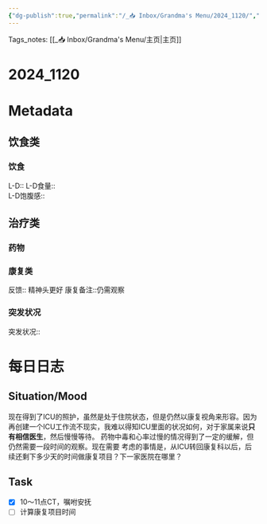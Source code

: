 ```yaml
---
{"dg-publish":true,"permalink":"/_📥 Inbox/Grandma's Menu/2024_1120/","tags":["🏥"]}
---
```


 Tags_notes: [[_📥 Inbox/Grandma's Menu/主页\|主页]]
# 2024_1120
# Metadata
## 饮食类
### 饮食
L-D::
L-D食量::  
L-D饱腹感::
## 治疗类
### 药物

### 康复类
反馈:: 精神头更好
康复备注::仍需观察
### 突发状况
突发状况::
# 每日日志
## Situation/Mood
现在得到了ICU的照护，虽然是处于住院状态，但是仍然以康复视角来形容。因为再创建一个ICU工作流不现实，我难以得知ICU里面的状况如何，对于家属来说**只有相信医生**，然后慢慢等待。
药物中毒和心率过慢的情况得到了一定的缓解，但仍然需要一段时间的观察。现在需要
考虑的事情是，从ICU转回康复科以后，后续还剩下多少天的时间做康复项目？下一家医院在哪里？


## Task
- [x] 10～11点CT，嘱咐安抚
- [ ] 计算康复项目时间